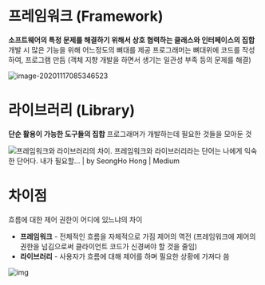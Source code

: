 # 프레임워크 (Framework)

**소프트웨어의 특정 문제를 해결하기 위해서 상호 협력하는 클래스와 인터페이스의 집합**
개발 시 많은 기능을 위해 어느정도의 뼈대를 제공
프로그래머는 뼈대위에 코드를 작성하여, 프로그램 만듬
(객체 지향 개발을 하면서 생기는 일관성 부족 등의 문제를 해결)

![image-20201117085346523](C:\Users\user\AppData\Roaming\Typora\typora-user-images\image-20201117085346523.png)

# 라이브러리 (Library)

**단순 활용이 가능한 도구들의 집합**
프로그래머가 개발하는데 필요한 것들을 모아둔 것

![프레임워크와 라이브러리의 차이. 프레임워크와 라이브러리라는 단어는 나에게 익숙한 단어다. 내가 필요할… | by SeongHo Hong  | Medium](https://miro.medium.com/fit/c/1838/551/1*0E879_z2aQtl2KLxB7kdZQ.png)

# 차이점

흐름에 대한 제어 권한이 어디에 있느냐의 차이

- **프레임워크** - 전체적인 흐름을 자체적으로 가짐
  제어의 역전 (프레임워크에 제어의 권한을 넘김으로써 클라이언트 코드가 신경써야 할 것을 줄임)
- **라이브러리** - 사용자가 흐름에 대해 제어를 하며 필요한 상황에 가져다 씀

![img](https://t1.daumcdn.net/cfile/tistory/227C753C57EF5A5E26)